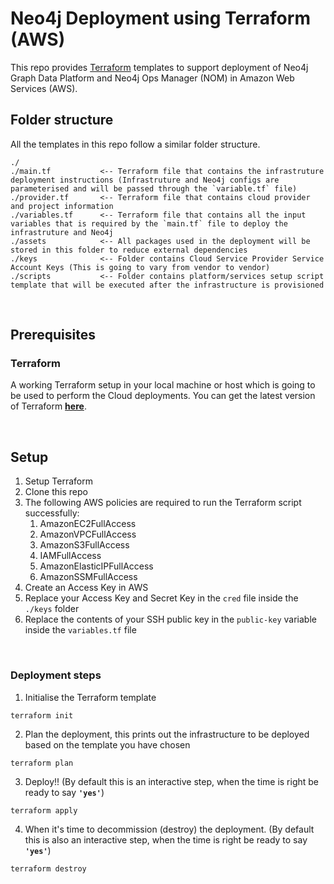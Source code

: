 # Neo4j Deployment using Terraform (AWS)

This repo provides [Terraform](https://www.terraform.io/) templates to support deployment of Neo4j Graph Data Platform and Neo4j Ops Manager (NOM) in Amazon Web Services (AWS).

## **Folder structure**

All the templates in this repo follow a similar folder structure.

```
./
./main.tf           <-- Terraform file that contains the infrastruture deployment instructions (Infrastruture and Neo4j configs are parameterised and will be passed through the `variable.tf` file)
./provider.tf       <-- Terraform file that contains cloud provider and project information
./variables.tf      <-- Terraform file that contains all the input variables that is required by the `main.tf` file to deploy the infrastruture and Neo4j
./assets            <-- All packages used in the deployment will be stored in this folder to reduce external dependencies
./keys              <-- Folder contains Cloud Service Provider Service Account Keys (This is going to vary from vendor to vendor)
./scripts           <-- Folder contains platform/services setup script template that will be executed after the infrastructure is provisioned
```

<br>

## **Prerequisites**

### Terraform

A working Terraform setup in your local machine or host which is going to be used to perform the Cloud deployments. You can get the latest version of Terraform [**here**](https://www.terraform.io/downloads.html). 

<br>

## **Setup**

1. Setup Terraform
2. Clone this repo
3. The following AWS policies are required to run the Terraform script successfully:
   1. AmazonEC2FullAccess
   2. AmazonVPCFullAccess
   3. AmazonS3FullAccess
   4. IAMFullAccess
   5. AmazonElasticIPFullAccess
   6. AmazonSSMFullAccess
4. Create an Access Key in AWS
5. Replace your Access Key and Secret Key in the `cred` file inside the `./keys` folder
6. Replace the contents of your SSH public key in the `public-key` variable inside the `variables.tf` file 

<br>

### Deployment steps

1. Initialise the Terraform template

```
terraform init
```

2. Plan the deployment, this prints out the infrastructure to be deployed based on the template you have chosen

```
terraform plan
```

3. Deploy!! (By default this is an interactive step, when the time is right be ready to say **`'yes'`**)

```
terraform apply
```

4. When it's time to decommission (destroy) the deployment. (By default this is also an interactive step, when the time is right be ready to say **`'yes'`**)

```
terraform destroy
```

<br>
